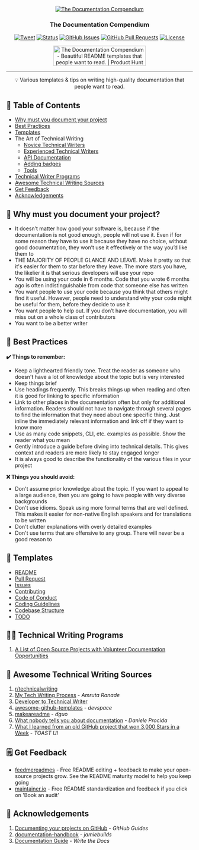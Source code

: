<p align="center">
  <a href="" rel="noopener">
 <img src="https://i.imgur.com/rSyq3MW.png" alt="The Documentation Compendium"></a>
</p>

<h3 align="center">The Documentation Compendium</h3>

<div align="center">
  
  [![Tweet](https://img.shields.io/twitter/url/https/shields.io.svg?style=social)](https://twitter.com/intent/tweet?text=%F0%9F%93%A2%20Various%20README%20templates%20and%20tips%20on%20writing%20high-quality%20documentation%20that%20people%20want%20to%20read.&url=https://github.com/kylelobo/The-Documentation-Compendium)
  [![Status](https://img.shields.io/badge/status-active-success.svg)]()
  [![GitHub Issues](https://img.shields.io/github/issues/kylelobo/The-Documentation-Compendium.svg)](https://github.com/kylelobo/The-Documentation-Compendium/issues)
  [![GitHub Pull Requests](https://img.shields.io/github/issues-pr/kylelobo/The-Documentation-Compendium.svg)](https://github.com/kylelobo/The-Documentation-Compendium/pulls)
  [![License](https://img.shields.io/badge/license-MIT-blue.svg)](/LICENSE)
  
  <a href="https://www.producthunt.com/posts/the-documentation-compendium?utm_source=badge-top-post-badge&utm_medium=badge&utm_souce=badge-the-documentation-compendium" target="_blank"><img src="https://api.producthunt.com/widgets/embed-image/v1/top-post-badge.svg?post_id=157965&theme=dark&period=daily" alt="The Documentation Compendium - Beautiful README templates that people want to read. | Product Hunt Embed" style="width: 250px; height: 54px;" width="250px" height="54px" /></a>

</div>

---

<p align = "center">💡 Various templates & tips on writing high-quality documentation that people want to read.</p>

## 📝 Table of Contents
+ [Why must you document your project](#why_document)
+ [Best Practices](#best_practices)
+ [Templates](#templates)
+ The Art of Technical Writing
  + [Novice Technical Writers](https://www.writethedocs.org/guide/#new-to-caring-about-documentation)
  + [Experienced Technical Writers](https://www.writethedocs.org/guide/#experienced-documentarian)
  + [API Documentation](https://www.writethedocs.org/guide/#api-documentation)
  + [Adding badges](https://github.com/badges/shields/blob/master/README.md#examples)
  + [Tools](https://www.writethedocs.org/guide/#tools-of-the-trade)
+ [Technical Writer Programs](#programs)
+ [Awesome Technical Writing Sources](#sources)
+ [Get Feedback](#feedback)
+ [Acknowledgements](#acknowledgements)

## 🤔 Why must you document your project? <a name = "why_document"></a>
+ It doesn’t matter how good your software is, because if the documentation is not good enough, people will not use it.
Even if for some reason they have to use it because they have no choice, without good documentation, they won’t use it effectively or the way you’d like them to
+ THE MAJORITY OF PEOPLE GLANCE AND LEAVE. Make it pretty so that it's easier for them to star before they leave. The more stars you have, the likelier it is that serious developers will use your repo
+ You will be using your code in 6 months. Code that you wrote 6 months ago is often indistinguishable from code that someone else has written
+ You want people to use your code because you think that others might find it useful. However, people need to understand why your code might be useful for them, before they decide to use it
+ You want people to help out. If you don’t have documentation, you will miss out on a whole class of contributors
+ You want to be a better writer

## 📢 Best Practices<a name = "best_practices"></a>
**✔️ Things to remember:**
+ Keep a lighthearted friendly tone. Treat the reader as someone who doesn't have a lot of knowledge about the topic but is very interested
+ Keep things brief
+ Use headings frequently. This breaks things up when reading and often it is good for linking to specific information
+ Link to other places in the documentation often but only for additional information. Readers should not have to navigate through several pages to find the information that they need about one specific thing. Just inline the immediately relevant information and link off if they want to know more
+ Use as many code snippets, CLI, etc. examples as possible. Show the reader what you mean
+ Gently introduce a guide before diving into technical details. This gives context and readers are more likely to stay engaged longer
+ It is always good to describe the functionality of the various files in your project

**❌ Things you should avoid:**
+ Don't assume prior knowledge about the topic. If you want to appeal to a large audience, then you are going to have people with very diverse backgrounds
+ Don't use idioms. Speak using more formal terms that are well defined. This makes it easier for non-native English speakers and for translations to be written
+ Don't clutter explanations with overly detailed examples
+ Don't use terms that are offensive to any group. There will never be a good reason to

## 📜 Templates <a name = "templates"></a>
+ [README](/README%20Templates)
+ [Pull Request](/PULL_REQUEST_TEMPLATE.md)
+ [Issues](/.github/ISSUE_TEMPLATE)
+ [Contributing](/CONTRIBUTING.md)
+ [Code of Conduct](/CODE_OF_CONDUCT.md)
+ [Coding Guidelines](/CODING_GUIDELINES.md)
+ [Codebase Structure](/CODEBASE_STRUCTURE.md)
+ [TODO](/TODO.md)

##  👨‍💻 Technical Writing Programs <a name = "programs"></a>
1. [A List of Open Source Projects with Volunteer Documentation Opportunities](https://www.reddit.com/r/technicalwriting/comments/800a9a/a_list_of_open_source_projects_with_volunteer/)

## 🎉 Awesome Technical Writing Sources <a name = "sources"></a>
1. [r/technicalwriting](https://www.reddit.com/r/technicalwriting/)
2. [My Tech Writing Process](https://amrutaranade.com/2018/03/07/my-writing-process/) - _Amruta Ranade_
3. [Developer to Technical Writer](https://www.reddit.com/r/technicalwriting/comments/a1x6c8/)
4. [awesome-github-templates](https://github.com/devspace/awesome-github-templates) - _devspace_
5. [makeareadme](https://www.makeareadme.com/) - _dguo_
6. [What nobody tells you about documentation](https://www.divio.com/blog/documentation/) - _Daniele Procida_
7. [What I learned from an old GitHub project that won 3,000 Stars in a Week](https://www.freecodecamp.org/news/what-i-learned-from-an-old-github-project-that-won-3-000-stars-in-a-week-628349a5ee14/) - _TOAST UI_

## 🗒️ Get Feedback <a name = "feedback"></a>
- [feedmereadmes](https://github.com/LappleApple/feedmereadmes) - Free README editing + feedback to make your open-source projects grow. See the README maturity model to help you keep going
- [maintainer.io](https://maintainer.io/) - Free README standardization and feedback if you click on 'Book an audit'

## 🎊 Acknowledgements <a name = "acknowledgements"></a>
1. [Documenting your projects on GitHub](https://guides.github.com/features/wikis/) - _GitHub Guides_
2. [documentation-handbook](https://github.com/jamiebuilds/documentation-handbook) - _jamiebuilds_
3. [Documentation Guide](https://www.writethedocs.org/guide/) - _Write the Docs_
